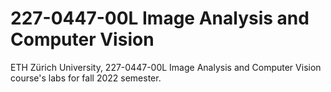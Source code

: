 # 227-0447-00L Image Analysis and Computer Vision
ETH Zürich University, 227-0447-00L Image Analysis and Computer Vision course's labs for fall 2022 semester.
